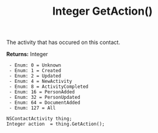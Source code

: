 ﻿---
uid: crmscript_ref_NSContactActivity_GetAction
title: Integer GetAction()
intellisense: NSContactActivity.GetAction
keywords: NSContactActivity, GetAction
so.topic: reference
---

The activity that has occured on this contact.

**Returns:** Integer

     - Enum: 0 = Unknown 
     - Enum: 1 = Created 
     - Enum: 2 = Updated 
     - Enum: 4 = NewActivity 
     - Enum: 8 = ActivityCompleted 
     - Enum: 16 = PersonAdded 
     - Enum: 32 = PersonUpdated 
     - Enum: 64 = DocumentAdded 
     - Enum: 127 = All 

```crmscript
NSContactActivity thing;
Integer action  = thing.GetAction();
```


